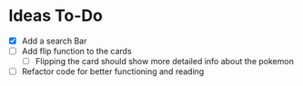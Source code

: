 # Ideas To-Do
- [x] Add a search Bar
- [ ] Add flip function to the cards
    - [ ] Flipping the card should show more detailed info about the pokemon
- [ ] Refactor code for better functioning and reading
